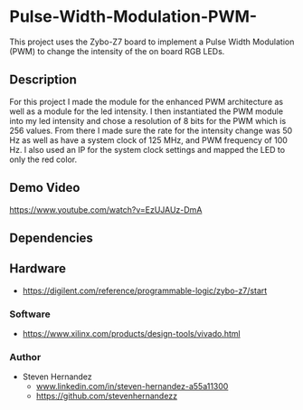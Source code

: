 # Pulse-Width-Modulation-PWM-
 This project uses the Zybo-Z7 board to implement a Pulse Width Modulation (PWM) to change the intensity of the on board RGB LEDs. 
 
## Description
For this project I made the module for the enhanced PWM architecture as well as a module for the led intensity. I then instantiated the PWM module into my led intensity and chose a resolution of 8 bits for the PWM which is 256 values. From there I made sure the rate for the intensity change was 50 Hz as well as have a system clock of 125 MHz, and PWM frequency of 
100 Hz. I also used an IP for the system clock settings and mapped the LED to only the red color. 

## Demo Video
https://www.youtube.com/watch?v=EzUJAUz-DmA

## Dependencies
## Hardware
* https://digilent.com/reference/programmable-logic/zybo-z7/start

### Software
* https://www.xilinx.com/products/design-tools/vivado.html

### Author
* Steven Hernandez
  - www.linkedin.com/in/steven-hernandez-a55a11300
  - https://github.com/stevenhernandezz
